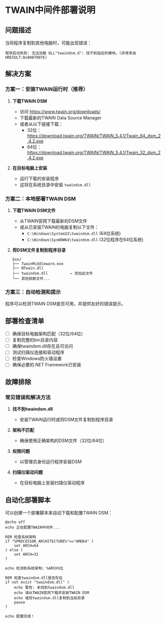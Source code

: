# TWAIN中间件部署说明

## 问题描述
当将程序复制到其他电脑时，可能出现错误：
```
程序启动失败: 无法加载 DLL"twaindsm.d": 找不到指定的模块。(异常来自 HRESULT:0x8007007E)
```

## 解决方案

### 方案一：安装TWAIN运行时（推荐）

1. **下载TWAIN DSM**
   - 访问 https://www.twain.org/downloads/
   - 下载最新的TWAIN Data Source Manager
   - 或者从以下链接下载：
     - 32位：https://download.twain.org/TWAIN/TWAIN_5.4.1/Twain_64_dsm_2.4.2.exe
     - 64位：https://download.twain.org/TWAIN/TWAIN_5.4.1/Twain_32_dsm_2.4.2.exe

2. **在目标电脑上安装**
   - 运行下载的安装程序
   - 这将在系统目录中安装 `twaindsm.dll`

### 方案二：本地部署TWAIN DSM

1. **下载TWAIN DSM文件**
   - 从TWAIN官网下载最新的DSM文件
   - 或从已安装TWAIN的电脑复制以下文件：
     - `C:\Windows\System32\twaindsm.dll` (64位系统)
     - `C:\Windows\SysWOW64\twaindsm.dll` (32位程序在64位系统)

2. **将DSM文件复制到程序目录**
   ```
   bin/
   ├── TwainMiddleware.exe
   ├── NTwain.dll
   ├── twaindsm.dll          ← 添加此文件
   └── 其他依赖文件...
   ```

### 方案三：自动检测和提示

程序可以检测TWAIN DSM是否可用，并提供友好的错误提示。

## 部署检查清单

- [ ] 确保目标电脑架构匹配（32位/64位）
- [ ] 复制完整的bin目录内容
- [ ] 确保twaindsm.dll存在且可访问
- [ ] 测试扫描仪连接和驱动程序
- [ ] 检查Windows防火墙设置
- [ ] 确保必要的.NET Framework已安装

## 故障排除

### 常见错误和解决方法

1. **找不到twaindsm.dll**
   - 安装TWAIN运行时或将DSM文件复制到程序目录

2. **架构不匹配**
   - 确保使用正确架构的DSM文件（32位/64位）

3. **权限问题**
   - 以管理员身份运行程序安装DSM

4. **扫描仪驱动问题**
   - 在目标电脑上安装扫描仪驱动程序

## 自动化部署脚本

可以创建一个部署脚本来自动下载和配置TWAIN DSM：

```batch
@echo off
echo 正在配置TWAIN中间件...

REM 检查系统架构
if "%PROCESSOR_ARCHITECTURE%"=="AMD64" (
    set ARCH=64
) else (
    set ARCH=32
)

echo 检测到系统架构: %ARCH%位

REM 检查twaindsm.dll是否存在
if not exist "twaindsm.dll" (
    echo 警告: 未找到twaindsm.dll
    echo 请从TWAIN官网下载并安装TWAIN DSM
    echo 或将twaindsm.dll复制到当前目录
    pause
)

echo 配置完成！
``` 